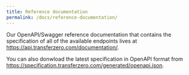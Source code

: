 ```yaml
---
title: Reference documentation
permalink: /docs/reference-documentation/
---
```


Our OpenAPI/Swagger reference documentation that contains the specification of all of the available endpoints lives at <https://api.transferzero.com/documentation/>.

You can also donwload the latest specification in OpenAPI format from https://specification.transferzero.com/generated/openapi.json.
